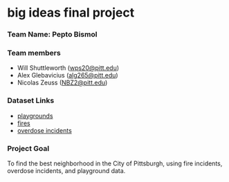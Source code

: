 # big ideas final project

### Team Name: Pepto Bismol

### Team members

 * Will Shuttleworth (wps20@pitt.edu)
 * Alex Glebavicius (alg265@pitt.edu)
 * Nicolas Zeuss (NBZ2@pitt.edu)
 
### Dataset Links

* [playgrounds](https://data.wprdc.org/dataset/playgrounds)
* [fires](https://data.wprdc.org/dataset/fire-incidents-in-city-of-pittsburgh/resource/8d76ac6b-5ae8-4428-82a4-043130d17b02?view_id=db1ccf7c-fab0-4d5c-af3e-245ebe766be2)
* [overdose incidents](https://data.wprdc.org/dataset/allegheny-county-fatal-accidental-overdoses/resource/1c59b26a-1684-4bfb-92f7-205b947530cf)

### Project Goal

To find the best neighborhood in the City of Pittsburgh, using fire incidents, overdose incidents, and playground data.